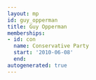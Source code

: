 ```yaml
---
layout: mp
id: guy_opperman
title: Guy Opperman
memberships:
- id: con
  name: Conservative Party
  start: '2010-06-08'
  end: 
autogenerated: true
---
```

